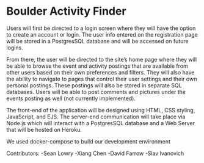 # Boulder Activity Finder

Users will first be directed to a login screen where they will have the option to create an account or login.  The user info entered on the registration page will be stored in a PostgresSQL database and will be accessed on future logins.

From there, the user will be directed to the site’s home page where they will be able to browse the event and activity postings that are available from other users based on their own preferences and filters.  They will also have the ability to navigate to pages that control their user settings and their own personal postings.  These postings will also be stored in separate SQL databases.  Users will be able to post comments and pictures under the events posting as well (not currently implemented).

The front-end of the application will be designed using HTML, CSS styling, JavaScript, and EJS. The server-end communication will take place via Node.js which will interact with a PostgresSQL database and a Web Server that will be hosted on Heroku.

We used docker-compose to build our development environment

Contributors:
    -Sean Lowry
    -Xiang Chen
    -David Farrow
    -Slav Ivanovich
